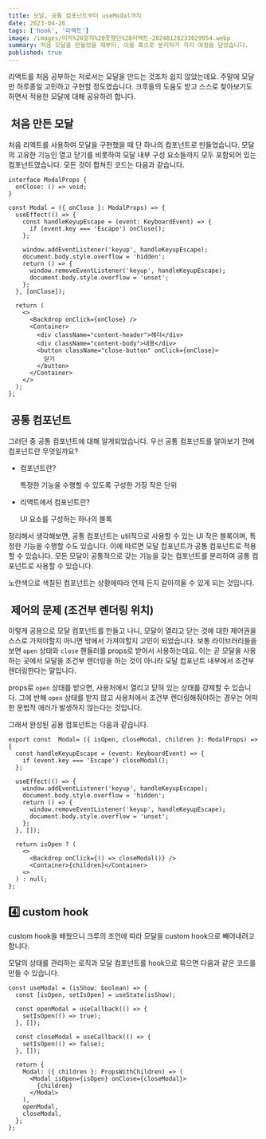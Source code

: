 ```yaml
---
title: 모달, 공통 컴포넌트부터 useModal까지
date: 2023-04-26
tags: ['hook', '리액트']
image: /images/미처%20알지%20못했던%20리액트-20240128233029954.webp
summary: 처음 모달을 만들었을 때부터, 이를 훅으로 분리하기 까지 여정을 담았습니다.
published: true
---
```

리액트를 처음 공부하는 저로서는 모달을 만드는 것조차 쉽지 않았는데요. 주말에 모달만 하루종일 고민하고 구현할 정도였습니다. 크루들의 도움도 받고 스스로 찾아보기도 하면서 적용한 모달에 대해 공유하려 합니다.

##  처음 만든 모달

처음 리액트를 사용하여 모달을 구현했을 때 단 하나의 컴포넌트로 만들었습니다. 모달의 고유한 기능인 열고 닫기를 비롯하여 모달 내부 구성 요소들까지 모두 포함되어 있는 컴포넌트였습니다. 모든 것이 합쳐진 코드는 다음과 같습니다.

```
interface ModalProps {
  onClose: () => void;
}

const Modal = ({ onClose }: ModalProps) => {
  useEffect(() => {
    const handleKeyupEscape = (event: KeyboardEvent) => {
      if (event.key === 'Escape') onClose();
    };

    window.addEventListener('keyup', handleKeyupEscape);
    document.body.style.overflow = 'hidden';
    return () => {
      window.removeEventListener('keyup', handleKeyupEscape);
      document.body.style.overflow = 'unset';
    };
  }, [onClose]);

  return (
    <>
      <Backdrop onClick={onClose} />
      <Container>
        <div className="content-header">헤더</div>
        <div className="content-body">내용</div>
        <button className="close-button" onClick={onClose}>
          닫기
        </button>
      </Container>
    </>
  );
};
```

##  공통 컴포넌트

그러던 중 공통 컴포넌트에 대해 알게되었습니다. 우선 공통 컴포넌트를 알아보기 전에 컴포넌트란 무엇일까요?

- 컴포넌트란?
    
    특정한 기능을 수행할 수 있도록 구성한 가장 작은 단위
    
- 리액트에서 컴포넌트란?
    
    UI 요소를 구성하는 하나의 블록
    

정리해서 생각해보면, 공통 컴포넌트는 util적으로 사용할 수 있는 UI 작은 블록이며, 특정한 기능을 수행할 수도 있습니다. 이에 따르면 모달 컴포넌트가 공통 컴포넌트로 적용할 수 있습니다. 모든 모달이 공통적으로 갖는 기능을 갖는 컴포넌트를 분리하여 공통 컴포넌트로 사용할 수 있습니다.

노란색으로 색칠된 컴포넌트는 상황에따라 언제 든지 갈아끼울 수 있게 되는 것입니다.

##  제어의 문제 (조건부 렌더링 위치)

이렇게 공용으로 모달 컴포넌트를 만들고 나니, 모달이 열리고 닫는 것에 대한 제어권을 스스로 가져야할지 아니면 밖에서 가져야할지 고민이 되었습니다. 보통 라이브러리들을 보면 `open` 상태와 `close` 핸들러를 props로 받아서 사용하는데요. 이는 곧 모달을 사용하는 곳에서 모달을 조건부 렌더링을 하는 것이 아니라 모달 컴포넌트 내부에서 조건부 렌더링한다는 말입니다.

props로 `open` 상태를 받으면, 사용처에서 열리고 닫혀 있는 상태를 강제할 수 있습니다. 그에 반해 `open` 상태를 받지 않고 사용처에서 조건부 렌더링해줘야하는 경우는 어떠한 문법적 에러가 발생하지 않는다는 것입니다.

그래서 완성된 공용 컴포넌트는 다음과 같습니다.

```
export const  Modal= ({ isOpen, closeModal, children }: ModalProps) => {
  const handleKeyupEscape = (event: KeyboardEvent) => {
    if (event.key === 'Escape') closeModal();
  };

  useEffect(() => {
    window.addEventListener('keyup', handleKeyupEscape);
    document.body.style.overflow = 'hidden';
    return () => {
      window.removeEventListener('keyup', handleKeyupEscape);
      document.body.style.overflow = 'unset';
    };
  }, []);

  return isOpen ? (
    <>
      <Backdrop onClick={() => closeModal()} />
      <Container>{children}</Container>
    <>
  ) : null;
};
```

## 4️⃣ custom hook

custom hook을 배웠으니 크루의 조언에 따라 모달을 custom hook으로 빼어내려고 합니다.

모달의 상태를 관리하는 로직과 모달 컴포넌트를 hook으로 묶으면 다음과 같은 코드를 만들 수 있습니다.


```
const useModal = (isShow: boolean) => {
  const [isOpen, setIsOpen] = useState(isShow);

  const openModal = useCallback(() => {
    setIsOpen(() => true);
  }, []);

  const closeModal = useCallback(() => {
    setIsOpen(() => false);
  }, []);

  return {
    Modal: ({ children }: PropsWithChildren) => (
      <Modal isOpen={isOpen} onClose={closeModal}>
        {children}
      </Modal>
    ),
    openModal,
    closeModal,
  };
};
```